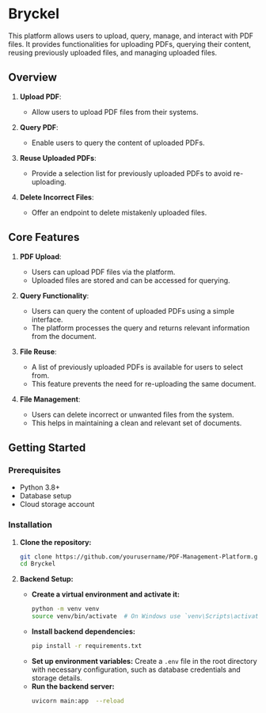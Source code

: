 # Bryckel
This platform allows users to upload, query, manage, and interact with PDF files. It provides functionalities for uploading PDFs, querying their content, reusing previously uploaded files, and managing uploaded files.

## Overview

1. **Upload PDF**:
   - Allow users to upload PDF files from their systems.

2. **Query PDF**:
   - Enable users to query the content of uploaded PDFs.

3. **Reuse Uploaded PDFs**:
   - Provide a selection list for previously uploaded PDFs to avoid re-uploading.

4. **Delete Incorrect Files**:
   - Offer an endpoint to delete mistakenly uploaded files.

## Core Features

1. **PDF Upload**:
   - Users can upload PDF files via the platform.
   - Uploaded files are stored and can be accessed for querying.

2. **Query Functionality**:
   - Users can query the content of uploaded PDFs using a simple interface.
   - The platform processes the query and returns relevant information from the document.

3. **File Reuse**:
   - A list of previously uploaded PDFs is available for users to select from.
   - This feature prevents the need for re-uploading the same document.

4. **File Management**:
   - Users can delete incorrect or unwanted files from the system.
   - This helps in maintaining a clean and relevant set of documents.


## Getting Started

### Prerequisites

- Python 3.8+
- Database setup 
- Cloud storage account 

### Installation

1. **Clone the repository:**
   ```sh
   git clone https://github.com/yourusername/PDF-Management-Platform.git
   cd Bryckel
   ```

2. **Backend Setup:**
   - **Create a virtual environment and activate it:**
     ```sh
     python -m venv venv
     source venv/bin/activate  # On Windows use `venv\Scripts\activate`
     ```
   - **Install backend dependencies:**
     ```sh
     pip install -r requirements.txt
     ```
   - **Set up environment variables:**
     Create a `.env` file in the root directory with necessary configuration, such as database credentials and storage details.
   - **Run the backend server:**
     ```sh
     uvicorn main:app  --reload
     ```
